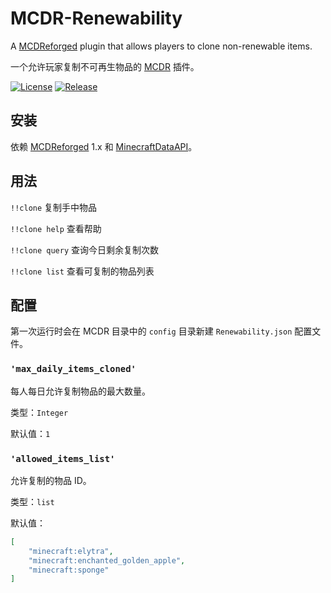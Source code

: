 # MCDR-Renewability
 A [MCDReforged](https://github.com/Fallen-Breath/MCDReforged) plugin that allows players to clone non-renewable items.

 一个允许玩家复制不可再生物品的 [MCDR](https://github.com/Fallen-Breath/MCDReforged) 插件。

 [![License](https://img.shields.io/github/license/Fidelxyz/MCDR-Renewability.svg)](https://github.com/Fidelxyz/MCDR-Renewability/blob/master/LICENSE)
 [![Release](https://img.shields.io/github/v/release/Fidelxyz/MCDR-Renewability.svg)](https://github.com/Fidelxyz/MCDR-Renewability/releases)

## 安装

依赖 [MCDReforged](https://github.com/Fallen-Breath/MCDReforged) 1.x 和 [MinecraftDataAPI](https://github.com/MCDReforged/MinecraftDataAPI)。

## 用法

`!!clone` 复制手中物品

`!!clone help` 查看帮助

`!!clone query` 查询今日剩余复制次数

`!!clone list` 查看可复制的物品列表

## 配置

第一次运行时会在 MCDR 目录中的 `config` 目录新建 `Renewability.json` 配置文件。

### `'max_daily_items_cloned'`

每人每日允许复制物品的最大数量。

类型：`Integer`

默认值：`1`

### `'allowed_items_list'`

允许复制的物品 ID。

类型：`list`

默认值：

```json
[
	"minecraft:elytra",
	"minecraft:enchanted_golden_apple",
	"minecraft:sponge"
]
```
